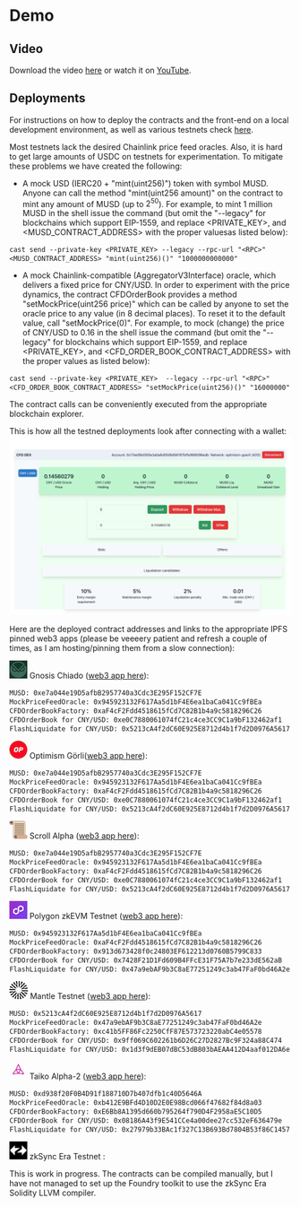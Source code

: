 # Demo

## Video

Download the video [here](../doc/CFD%20DEX%20-%20HD%20720p.mov) or watch it on [YouTube](https://youtu.be/aPenvOYZz5Q).

## Deployments

For instructions on how to deploy the contracts and the front-end on a local development environment, as well as various testnets check [here](../HOWTO.md).

Most testnets lack the desired Chainlink price feed oracles. Also, it is hard to get large amounts of USDC on testnets for experimentation. To mitigate these problems we have created the following:
- A mock USD (IERC20 + "mint(uint256)") token with symbol MUSD. Anyone can call the method "mint(uint256 amount)" on the contract to mint any amount of MUSD (up to $2^{50}$). For example, to mint 1 million MUSD in the shell issue the command (but omit the "--legacy" for blockchains which support EIP-1559, and replace <PRIVATE_KEY>, <RPC> and <MUSD_CONTRACT_ADDRESS> with the proper valuesas listed below):
```
cast send --private-key <PRIVATE_KEY> --legacy --rpc-url "<RPC>" <MUSD_CONTRACT_ADDRESS> "mint(uint256)()" "1000000000000"

```

- A mock Chainlink-compatible (AggregatorV3Interface) oracle, which delivers a fixed price for CNY/USD. In order to experiment with the price dynamics, the contract CFDOrderBook provides a method "setMockPrice(uint256 price)" which can be called by anyone to set the oracle price to any value (in 8 decimal places). To reset it to the default value, call "setMockPrice(0)". For example, to mock (change) the price of CNY/USD to 0.16 in the shell issue the command (but omit the "--legacy" for blockchains which support EIP-1559, and replace <PRIVATE_KEY>, <RPC> and <CFD_ORDER_BOOK_CONTRACT_ADDRESS> with the proper values as listed below):
```
cast send --private-key <PRIVATE_KEY>  --legacy --rpc-url "<RPC>" <CFD_ORDER_BOOK_CONTRACT_ADDRESS> "setMockPrice(uint256)()" "16000000"

```

The contract calls can be conveniently executed from the appropriate blockchain explorer.

This is how all the testned deployments look after connecting with a wallet:
![TestnetFrontEnd](./TestnetFrontEnd-opg.png)

Here are the deployed contract addresses and links to the appropriate IPFS pinned web3 apps (please be veeeery patient and refresh a couple of times, as I am hosting/pinning them from a slow connection):

![](gnosis.jpeg) Gnosis Chiado ([web3 app here](https://bafybeifiszsclbtgvql752uoiy7zj6zyamma54qtvmme6fneya7cgz3vte.ipfs.dweb.link)):
```
MUSD: 0xe7a044e19D5afbB2957740a3Cdc3E295F152CF7E
MockPriceFeedOracle: 0x945923132F617Aa5d1bF4E6ea1baCa041Cc9fBEa
CFDOrderBookFactory: 0xaF4cF2Fdd4518615fCd7C82B1b4a9c5818296C26
CFDOrderBook for CNY/USD: 0xe0C7880061074fC21c4ce3CC9C1a9bF132462af1
FlashLiquidate for CNY/USD: 0x5213cA4f2dC60E925E8712d4b1f7d2D0976A5617
```

![](optimism.jpeg) Optimism Görli([web3 app here](http://bafybeib623jrtyf3gcxkhye3qlllepgsfne6a7lxvbw2xlzwfetaqeby5m.ipfs.dweb.link/)):
```
MUSD: 0xe7a044e19D5afbB2957740a3Cdc3E295F152CF7E
MockPriceFeedOracle: 0x945923132F617Aa5d1bF4E6ea1baCa041Cc9fBEa
CFDOrderBookFactory: 0xaF4cF2Fdd4518615fCd7C82B1b4a9c5818296C26
CFDOrderBook for CNY/USD: 0xe0C7880061074fC21c4ce3CC9C1a9bF132462af1
FlashLiquidate for CNY/USD: 0x5213cA4f2dC60E925E8712d4b1f7d2D0976A5617
```

![](scroll.png) Scroll Alpha ([web3 app here](http://bafybeifydbrzsiclxrwmnihjpa2vfyvo7y4cnsyjjvmdjubcslug3vtj2q.ipfs.dweb.link/)):
```
MUSD: 0xe7a044e19D5afbB2957740a3Cdc3E295F152CF7E
MockPriceFeedOracle: 0x945923132F617Aa5d1bF4E6ea1baCa041Cc9fBEa
CFDOrderBookFactory: 0xaF4cF2Fdd4518615fCd7C82B1b4a9c5818296C26
CFDOrderBook for CNY/USD: 0xe0C7880061074fC21c4ce3CC9C1a9bF132462af1
FlashLiquidate for CNY/USD: 0x5213cA4f2dC60E925E8712d4b1f7d2D0976A5617
```

![](polygon.png) Polygon zkEVM Testnet ([web3 app here](http://bafybeigpoj4bfyrlmlx3ggpm3xurumtsh6bomsn3cwxe3droir6lya6ti4.ipfs.dweb.link/)):
```
MUSD: 0x945923132F617Aa5d1bF4E6ea1baCa041Cc9fBEa
MockPriceFeedOracle: 0xaF4cF2Fdd4518615fCd7C82B1b4a9c5818296C26
CFDOrderBookFactory: 0x913d673428f0c24803EF612213d0760B5799C833
CFDOrderBook for CNY/USD: 0x7428F21D1Fd609B4FFcE31F75A7b7e233dE562aB
FlashLiquidate for CNY/USD: 0x47a9ebAF9b3C8aE77251249c3ab47FaF0bd46A2e
```

![](mantle.png) Mantle Testnet ([web3 app here](http://bafybeibte2ed2t3ukc5cc6j2yoqdjfmfrgbqom5sm5wsfllb6b5lceqqly.ipfs.dweb.link/)):
```
MUSD: 0x5213cA4f2dC60E925E8712d4b1f7d2D0976A5617
MockPriceFeedOracle: 0x47a9ebAF9b3C8aE77251249c3ab47FaF0bd46A2e
CFDOrderBookFactory: 0xc41b5FF86Fc2250CfF87E573723220abC4e05578
CFDOrderBook for CNY/USD: 0x9ff069C602261b6D26C27D2827Bc9F324a88C474
FlashLiquidate for CNY/USD: 0x1d3f9dEB07dBC53dB803bAEAA412D4aaf012DA6e

```

![](taiko.jpeg) Taiko Alpha-2 ([web3 app here](http://bafybeibirx5o5fmri6cibp4vpeokyd7syztmfjkj2j6pyddxykvmvyyacy.ipfs.dweb.link/)):
```
MUSD: 0xd938f20F0B4D91f188710D7b407dfb1c40D5646A
MockPriceFeedOracle: 0xb412E9BFd4D10D2E0E98Bcd066f47682f84d8a03
CFDOrderBookFactory: 0xE6Bb8A1395d660b795264f790D4F2958aE5C10D5
CFDOrderBook for CNY/USD: 0x08186A43f9E541CCe4a00dee27cc532eF636479e
FlashLiquidate for CNY/USD: 0x27979b33BAc1f327C13B693Bd7804B53f86C1457

```

![](zksync.png) zkSync Era Testnet :

This is work in progress. The contracts can be compiled manually, but I have not managed to set up the Foundry toolkit to use the zkSync Era Solidity LLVM compiler.
